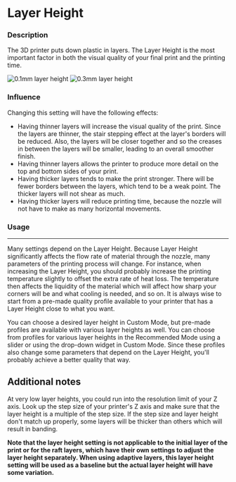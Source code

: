 Layer Height
====
### **Description**
The 3D printer puts down plastic in layers. The Layer Height is the most important factor in both the visual quality of your final print and the printing time.

![0.1mm layer height](../images/layer_height_0.1.png)
![0.3mm layer height](../images/layer_height_0.3.png)

### **Influence**
Changing this setting will have the following effects:
* Having thinner layers will increase the visual quality of the print. Since the layers are thinner, the stair stepping effect at the layer's borders will be reduced. Also, the layers will be closer together and so the creases in between the layers will be smaller, leading to an overall smoother finish.
* Having thinner layers allows the printer to produce more detail on the top and bottom sides of your print.
* Having thicker layers tends to make the print stronger. There will be fewer borders between the layers, which tend to be a weak point. The thicker layers will not shear as much.
* Having thicker layers will reduce printing time, because the nozzle will not have to make as many horizontal movements.

### **Usage**
----
Many settings depend on the Layer Height. Because Layer Height significantly affects the flow rate of material through the nozzle, many parameters of the printing process will change. For instance, when increasing the Layer Height, you should probably increase the printing temperature slightly to offset the extra rate of heat loss. The temperature then affects the liquidity of the material which will affect how sharp your corners will be and what cooling is needed, and so on. It is always wise to start from a pre-made quality profile available to your printer that has a Layer Height close to what you want.

You can choose a desired layer height in Custom Mode, but pre-made profiles are available with various layer heights as well. You can choose from profiles for various layer heights in the Recommended Mode using a slider or using the drop-down widget in Custom Mode. Since these profiles also change some parameters that depend on the Layer Height, you'll probably achieve a better quality that way.

Additional notes
----
At very low layer heights, you could run into the resolution limit of your Z axis. Look up the step size of your printer's Z axis and make sure that the layer height is a multiple of the step size. If the step size and layer height don't match up properly, some layers will be thicker than others which will result in banding.

**Note that the layer height setting is not applicable to the initial layer of the print or for the raft layers, which have their own settings to adjust the layer height separately. When using adaptive layers, this layer height setting will be used as a baseline but the actual layer height will have some variation.**